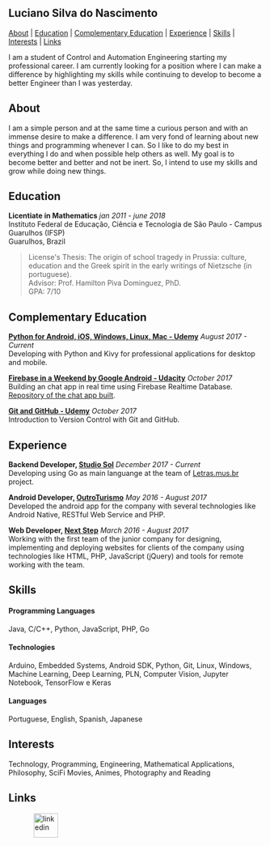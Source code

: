 ## Luciano Silva do Nascimento

[About](#about) | [Education](#education) | [Complementary Education](#complementary-education) | [Experience](#experience) | [Skills](#skills) | [Interests](#interests) | [Links](#links)

I am a student of Control and Automation Engineering starting my professional career. I am currently looking for a position where I can make a difference by highlighting my skills while continuing to develop to become a better Engineer than I was yesterday.

## About

I am a simple person and at the same time a curious person and with an immense desire to make a difference. I am very fond of learning about new things and programming whenever I can. So I like to do my best in everything I do and when possible help others as well. My goal is to become better and better and not be inert. So, I intend to use my skills and grow while doing new things.

## Education

**Licentiate in Mathematics** *jan 2011 - june 2018* <br>
Instituto Federal de Educação, Ciência e Tecnologia de São Paulo - Campus Guarulhos (IFSP) <br>
Guarulhos, Brazil <br>
> License's Thesis: The origin of school tragedy in Prussia: culture, education and the Greek spirit in the early writings of Nietzsche (in portuguese). <br>
> Advisor: Prof. Hamilton Piva Dominguez, PhD. <br>
> GPA: 7/10 <br>

## Complementary Education

**[Python for Android, iOS, Windows, Linux, Mac - Udemy](https://www.udemy.com/python-para-android-ios-windows-linux-mac/learn/v4/overview)** *August 2017 - Current* <br>
Developing with Python and Kivy for professional applications for desktop and mobile.

**[Firebase in a Weekend by Google Android - Udacity](https://udacity.com/course/firebase-in-a-weekend-by-google-android--ud0352)** *October 2017* <br>
Building an chat app in real time using Firebase Realtime Database. [Repository of the chat app built](https://github.com/LiuSilva/and-nd-firebase).

**[Git and GitHub - Udemy](https://www.udemy.com/git-e-github-para-iniciantes/learn/v4/overview)** *October 2017* <br>
Introduction to Version Control with Git and GitHub.

## Experience

**Backend Developer, [Studio Sol](https://www.studiosol.com.br/)** *December 2017 - Current* <br>
Developing using Go as main languange at the team of [Letras.mus.br](https://www.letras.mus.br/) project.

**Android Developer, [OutroTurismo](http://outroturismo.com.br/)** *May 2016 - August 2017* <br>
Developed the android app for the company with several technologies like Android Native, RESTful Web Service and PHP.

**Web Developer, [Next Step](http://nextstepsi.com.br/)** *March 2016 - August 2017* <br>
Working with the first team of the junior company for designing, implementing and deploying websites for clients of the company using technologies like HTML, PHP, JavaScript (jQuery) and tools for remote working with the team.

## Skills

#### Programming Languages
Java, C/C++, Python, JavaScript, PHP, Go

#### Technologies
Arduino, Embedded Systems, Android SDK, Python, Git, Linux, Windows, Machine Learning, Deep Learning, PLN, Computer Vision, Jupyter Notebook, TensorFlow e Keras

#### Languages
Portuguese, English, Spanish, Japanese

## Interests

Technology, Programming, Engineering, Mathematical Applications, Philosophy, SciFi Movies, Animes, Photography and Reading

## Links

<a href="https://www.linkedin.com/in/nascimento-luciano/" target="_blank">
<img src="http://icon-icons.com/icons2/808/PNG/512/linkedin_icon-icons.com_66096.png" alt="linkedin" hspace="50" height="48" width="48"></a>
